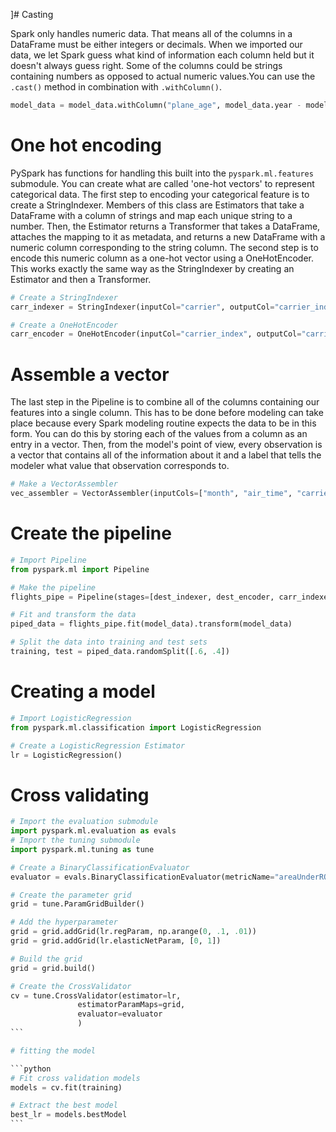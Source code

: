 ]# Casting 

Spark only handles numeric data. That means all of the columns in a DataFrame must be either integers or decimals. When we imported our data, we let Spark guess what kind of information each column held but it doesn't always guess right. Some of the columns could be strings containing numbers as opposed to actual numeric values.You can use the `.cast()` method in combination with `.withColumn()`.

```python 
model_data = model_data.withColumn("plane_age", model_data.year - model_data.plane_year)
```
# One hot encoding 

PySpark has functions for handling this built into the `pyspark.ml.features` submodule. You can create what are called 'one-hot vectors' to represent categorical data. The first step to encoding your categorical feature is to create a StringIndexer. Members of this class are Estimators that take a DataFrame with a column of strings and map each unique string to a number. Then, the Estimator returns a Transformer that takes a DataFrame, attaches the mapping to it as metadata, and returns a new DataFrame with a numeric column corresponding to the string column. The second step is to encode this numeric column as a one-hot vector using a OneHotEncoder. This works exactly the same way as the StringIndexer by creating an Estimator and then a Transformer. 

```python 
# Create a StringIndexer
carr_indexer = StringIndexer(inputCol="carrier", outputCol="carrier_index")

# Create a OneHotEncoder
carr_encoder = OneHotEncoder(inputCol="carrier_index", outputCol="carrier_fact")
```

# Assemble a vector

The last step in the Pipeline is to combine all of the columns containing our features into a single column. This has to be done before modeling can take place because every Spark modeling routine expects the data to be in this form. You can do this by storing each of the values from a column as an entry in a vector. Then, from the model's point of view, every observation is a vector that contains all of the information about it and a label that tells the modeler what value that observation corresponds to.

```python
# Make a VectorAssembler
vec_assembler = VectorAssembler(inputCols=["month", "air_time", "carrier_fact", "dest_fact", "plane_age"], outputCol="features")
```

# Create the pipeline 

```python 
# Import Pipeline
from pyspark.ml import Pipeline

# Make the pipeline
flights_pipe = Pipeline(stages=[dest_indexer, dest_encoder, carr_indexer, carr_encoder, vec_assembler])

# Fit and transform the data
piped_data = flights_pipe.fit(model_data).transform(model_data)

# Split the data into training and test sets
training, test = piped_data.randomSplit([.6, .4])
```

# Creating a model 

```python 
# Import LogisticRegression
from pyspark.ml.classification import LogisticRegression

# Create a LogisticRegression Estimator
lr = LogisticRegression()
```

# Cross validating

````python 
# Import the evaluation submodule
import pyspark.ml.evaluation as evals
# Import the tuning submodule
import pyspark.ml.tuning as tune

# Create a BinaryClassificationEvaluator
evaluator = evals.BinaryClassificationEvaluator(metricName="areaUnderROC")

# Create the parameter grid
grid = tune.ParamGridBuilder()

# Add the hyperparameter
grid = grid.addGrid(lr.regParam, np.arange(0, .1, .01))
grid = grid.addGrid(lr.elasticNetParam, [0, 1])

# Build the grid
grid = grid.build()

# Create the CrossValidator
cv = tune.CrossValidator(estimator=lr,
               estimatorParamMaps=grid,
               evaluator=evaluator
               )
```

# fitting the model 

```python 
# Fit cross validation models
models = cv.fit(training)

# Extract the best model
best_lr = models.bestModel
```